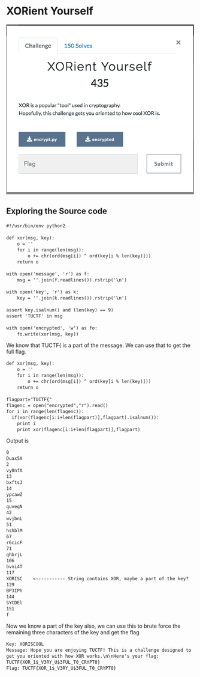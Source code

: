 # XORient Yourself

![](XOR.png)

## Exploring the Source code
```
#!/usr/bin/env python2

def xor(msg, key):
    o = ''
    for i in range(len(msg)):
        o += chr(ord(msg[i]) ^ ord(key[i % len(key)]))
    return o

with open('message', 'r') as f:
    msg = ''.join(f.readlines()).rstrip('\n')

with open('key', 'r') as k:
    key = ''.join(k.readlines()).rstrip('\n')

assert key.isalnum() and (len(key) == 9)
assert 'TUCTF' in msg

with open('encrypted', 'w') as fo:
    fo.write(xor(msg, key))

```

We know that TUCTF{ is a part of the message. We can use that to get the full flag.
```
def xor(msg, key):
    o = ''
    for i in range(len(msg)):
        o += chr(ord(msg[i]) ^ ord(key[i % len(key)]))
    return o

flagpart="TUCTF{"
flagenc = open("encrypted","r").read()
for i in range(len(flagenc)):
  if(xor(flagenc[i:i+len(flagpart)],flagpart).isalnum()):
    print i
    print xor(flagenc[i:i+len(flagpart)],flagpart)
```
Output is
```
0
Duax5A
2
vy0nfA
13
bxftsJ
14
ypcawZ
15
quvegN
42
wvjbnL
51
hshblM
67
r6cicF
71
qhbrjL
106
bvni4T
117
XORISC    <----------- String contains XOR, maybe a part of the key?
129
BP3IPh
144
SYCDEl
151
f
```

Now we know a part of the key also, we can use this to brute force the remaining three characters of the key and get the flag
```
Key: XORISCOOL
Message: Hope you are enjoying TUCTF! This is a challenge designed to get you oriented with how XOR works.\n\nHere's your flag: TUCTF{XOR_1$_V3RY_U$3FUL_T0_CRYPT0}
Flag: TUCTF{XOR_1$_V3RY_U$3FUL_T0_CRYPT0}
```
